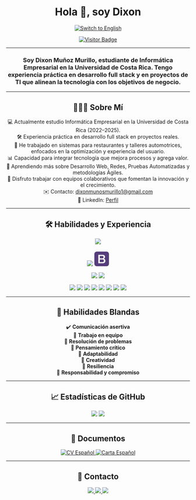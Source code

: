 <h1 align="center">Hola 👋, soy Dixon</h1>

<p align="center">
  <a href="README.md">
    <img src="https://img.shields.io/badge/🌐 Switch to English-blue?style=for-the-badge" alt="Switch to English"/>
  </a>
</p>

<p align="center">
  <a href="https://github.com/Dixon1805">
    <img alt="Visitor Badge" src="https://visitor-badge.laobi.icu/badge?page_id=Dixon1805.Dixon1805">
  </a>
</p>

---

<h3 align="center">Soy Dixon Muñoz Murillo, estudiante de Informática Empresarial en la Universidad de Costa Rica. Tengo experiencia práctica en desarrollo full stack y en proyectos de TI que alinean la tecnología con los objetivos de negocio.</h3>

---

<h2 align="center">👨🏻‍💻 Sobre Mí</h2>

<p align="center">
💻 Actualmente estudio Informática Empresarial en la Universidad de Costa Rica (2022–2025).<br>
🛠️ Experiencia práctica en desarrollo full stack en proyectos reales.<br>
💼 He trabajado en sistemas para restaurantes y talleres automotrices, enfocados en la optimización y experiencia del usuario.<br>
📊 Capacidad para integrar tecnología que mejora procesos y agrega valor.<br>
🌱 Aprendiendo más sobre Desarrollo Web, Redes, Pruebas Automatizadas y metodologías Ágiles.<br>
🤝 Disfruto trabajar con equipos colaborativos que fomentan la innovación y el crecimiento.<br>
✉️ Contacto: <a href="mailto:dixonmunosmurillo1@gmail.com">dixonmunosmurillo1@gmail.com</a><br>
🔗 LinkedIn: <a href="https://www.linkedin.com/in/dixon-mu%C3%B1oz-murillo-597ab5362/">Perfil</a>
</p>

---

<h2 align="center">🛠️ Habilidades y Experiencia</h2>

<!-- Conservamos los mismos íconos visuales -->
<p align="center">
  <img src="https://skillicons.dev/icons?i=html,java,py,nodejs&perline=14" />
  <br><br>
  <img src="https://skillicons.dev/icons?i=react,ts,laravel,angular,vue,css,html,materialui&perline=14"/>
  <img height="40" width="40" src="https://raw.githubusercontent.com/github/explore/main/topics/bootstrap/bootstrap.png">
</p>

<p align="center">
  <img src="https://img.shields.io/badge/Azure_SQL_DB-0078D4?style=for-the-badge&logo=microsoftazure&logoColor=white"/>
  <img src="https://skillicons.dev/icons?i=mysql" />
</p>

<p align="center">
  <img src="https://img.shields.io/badge/SonarQube-4E9BCD?style=for-the-badge&logo=sonarqube&logoColor=white"/>
  <img src="https://img.shields.io/badge/Selenium-43B02A?style=for-the-badge&logo=selenium&logoColor=white"/>
  <img src="https://img.shields.io/badge/Eclipse-FE7A16?style=for-the-badge&logo=eclipse&logoColor=white"/>
  <img src="https://img.shields.io/badge/jira-%230A0FFF?style=for-the-badge&logo=jira&logoColor=white"/>
  <img src="https://img.shields.io/badge/-Jest-000?&logo=Jest"/>
  <img src="https://img.shields.io/badge/-Cypress-000?&logo=Cypress"/>
  <img src="https://img.shields.io/badge/-Postman-000?&logo=Postman"/>
  <img src="https://img.shields.io/badge/Cisco_Packet_Tracer-1BA0D7?style=for-the-badge&logo=cisco&logoColor=white"/>
</p>

---

<h2 align="center">🧠 Habilidades Blandas</h2>

<p align="center">
✔️ <strong>Comunicación asertiva</strong><br>
🤝 <strong>Trabajo en equipo</strong><br>
🧩 <strong>Resolución de problemas</strong><br>
🧠 <strong>Pensamiento crítico</strong><br>
🔄 <strong>Adaptabilidad</strong><br>
🎨 <strong>Creatividad</strong><br>
💪 <strong>Resiliencia</strong><br>
📌 <strong>Responsabilidad y compromiso</strong>
</p>

---

<h2 align="center">📈 Estadísticas de GitHub</h2>

<p align="center">
  <img src="https://github-readme-stats.vercel.app/api?username=Dixon1805&show_icons=true&theme=react&hide_border=true&bg_color=1F222E&title_color=F85D7F&icon_color=F8D866" height="180px"/>
  <img src="https://github-readme-stats.vercel.app/api/top-langs/?username=Dixon1805&layout=compact&theme=react&hide_border=true&bg_color=1F222E&title_color=F85D7F&icon_color=F8D866" height="180px"/>
</p>

---

<h2 align="center">📎 Documentos</h2>
<p align="center">
  <a href="https://drive.google.com/file/d/1JCtp3HwI9SxeIkRmA9MktgLl75O_ZnL7/view?usp=sharing" target="_blank">
    <img src="https://img.shields.io/badge/📄 Currículum (Español)-orange?style=for-the-badge" alt="CV Español">
  </a>
  <a href="https://drive.google.com/file/d/1mxGIgjx_ibucB_AUBW9vnJXb1uu1yQRF/view?usp=sharing" target="_blank">
    <img src="https://img.shields.io/badge/✉️ Carta de Presentación-green?style=for-the-badge" alt="Carta Español">
  </a>
</p>

---

<h2 align="center">🤝 Contacto</h2>

<p align="center">
  <a href="mailto:dixonmunosmurillo1@gmail.com" target="_blank">
    <img src="https://img.shields.io/badge/Gmail-D14836?style=for-the-badge&logo=gmail&logoColor=white"/>
  </a>
  <a href="https://www.linkedin.com/in/dixon-mu%C3%B1oz-murillo-597ab5362/" target="_blank">
    <img src="https://img.shields.io/badge/LinkedIn-0A66C2?style=for-the-badge&logo=linkedin&logoColor=white"/>
  </a>
  <a href="https://wa.me/50683267976" target="_blank">
    <img src="https://img.shields.io/badge/WhatsApp-25D366?style=for-the-badge&logo=whatsapp&logoColor=white"/>
  </a>
</p>
